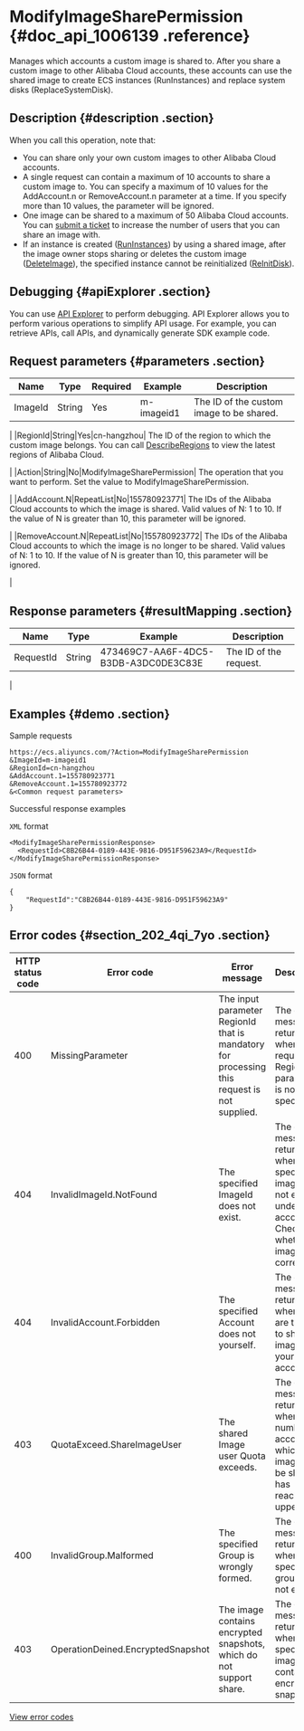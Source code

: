 # ModifyImageSharePermission {#doc_api_1006139 .reference}

Manages which accounts a custom image is shared to. After you share a custom image to other Alibaba Cloud accounts, these accounts can use the shared image to create ECS instances \(RunInstances\) and replace system disks \(ReplaceSystemDisk\).

## Description {#description .section}

When you call this operation, note that:

-   You can share only your own custom images to other Alibaba Cloud accounts.
-   A single request can contain a maximum of 10 accounts to share a custom image to. You can specify a maximum of 10 values for the AddAccount.n or RemoveAccount.n parameter at a time. If you specify more than 10 values, the parameter will be ignored.
-   One image can be shared to a maximum of 50 Alibaba Cloud accounts. You can [submit a ticket](https://workorder-intl.console.aliyun.com/#/ticket/createIndex) to increase the number of users that you can share an image with.
-   If an instance is created \([RunInstances](~~63440~~)\) by using a shared image, after the image owner stops sharing or deletes the custom image \([DeleteImage](~~25537~~)\), the specified instance cannot be reinitialized \([ReInitDisk](~~25519~~)\).

## Debugging {#apiExplorer .section}

You can use [API Explorer](https://api.aliyun.com/#product=Ecs&api=ModifyImageSharePermission) to perform debugging. API Explorer allows you to perform various operations to simplify API usage. For example, you can retrieve APIs, call APIs, and dynamically generate SDK example code.

## Request parameters {#parameters .section}

|Name|Type|Required|Example|Description|
|----|----|--------|-------|-----------|
|ImageId|String|Yes|m-imageid1| The ID of the custom image to be shared.

 |
|RegionId|String|Yes|cn-hangzhou| The ID of the region to which the custom image belongs. You can call [DescribeRegions](~~25609~~) to view the latest regions of Alibaba Cloud.

 |
|Action|String|No|ModifyImageSharePermission| The operation that you want to perform. Set the value to ModifyImageSharePermission.

 |
|AddAccount.N|RepeatList|No|155780923771| The IDs of the Alibaba Cloud accounts to which the image is shared. Valid values of N: 1 to 10. If the value of N is greater than 10, this parameter will be ignored.

 |
|RemoveAccount.N|RepeatList|No|155780923772| The IDs of the Alibaba Cloud accounts to which the image is no longer to be shared. Valid values of N: 1 to 10. If the value of N is greater than 10, this parameter will be ignored.

 |

## Response parameters {#resultMapping .section}

|Name|Type|Example|Description|
|----|----|-------|-----------|
|RequestId|String|473469C7-AA6F-4DC5-B3DB-A3DC0DE3C83E| The ID of the request.

 |

## Examples {#demo .section}

Sample requests

``` {#request_demo}
https://ecs.aliyuncs.com/?Action=ModifyImageSharePermission
&ImageId=m-imageid1
&RegionId=cn-hangzhou 
&AddAccount.1=155780923771
&RemoveAccount.1=155780923772
&<Common request parameters>
```

Successful response examples

`XML` format

``` {#xml_return_success_demo}
<ModifyImageSharePermissionResponse>
  <RequestId>C8B26B44-0189-443E-9816-D951F59623A9</RequestId>
</ModifyImageSharePermissionResponse>
```

`JSON` format

``` {#json_return_success_demo}
{
	"RequestId":"C8B26B44-0189-443E-9816-D951F59623A9"
}
```

## Error codes {#section_202_4qi_7yo .section}

|HTTP status code|Error code|Error message|Description|
|----------------|----------|-------------|-----------|
|400|MissingParameter|The input parameter RegionId that is mandatory for processing this request is not supplied.|The error message returned when the required RegionId parameter is not specified.|
|404|InvalidImageId.NotFound|The specified ImageId does not exist.|The error message returned when the specified image does not exist under this account. Check whether the image ID is correct.|
|404|InvalidAccount.Forbidden|The specified Account does not yourself.|The error message returned when you are trying to share the image to your own account.|
|403|QuotaExceed.ShareImageUser|The shared Image user Quota exceeds.|The error message returned when the number of accounts to which one image can be shared has reached the upper limit.|
|400|InvalidGroup.Malformed|The specified Group is wrongly formed.|The error message returned when the specified group does not exist.|
|403|OperationDeined.EncryptedSnapshot|The image contains encrypted snapshots, which do not support share.|The error message returned when the specified image contains encrypted snapshots.|

[View error codes](https://error-center.aliyun.com/status/product/Ecs)

